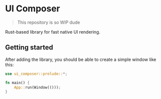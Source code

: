 # UI Composer

> This repository is so WIP dude

Rust-based library for fast native UI rendering.

## Getting started

After adding the library, you should be able to create a simple window like this:

```rust
use ui_composer::prelude::*;

fn main() {
    App::run(Window(()));
}
```